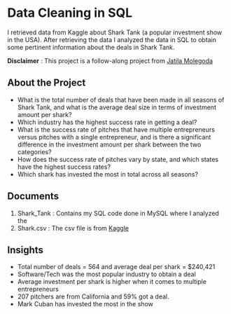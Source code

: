 # Data Cleaning in SQL
I retrieved data from Kaggle about Shark Tank (a popular investment show in the USA). After retrieving the data I analyzed the data in SQL to obtain some pertinent information about the deals in Shark Tank. 

**Disclaimer** : This project is a follow-along project from [Jatila Molegoda](https://www.linkedin.com/pulse/shark-tank-analysis-jatila-molegoda/?trackingId=1%2F97OxDhSXqus5yxAS8S9g%3D%3D)

## About the Project
- What is the total number of deals that have been made in all seasons of Shark Tank, and what is the average deal size in terms of investment amount per shark?
- Which industry has the highest success rate in getting a deal?
- What is the success rate of pitches that have multiple entrepreneurs versus pitches with a single entrepreneur, and is there a significant difference in the investment amount per shark between the two categories?
- How does the success rate of pitches vary by state, and which states have the highest success rates?
- Which shark has invested the most in total across all seasons?

## Documents
1. Shark_Tank : Contains my SQL code done in MySQL where I analyzed the 
2. Shark.csv : The csv file is from [Kaggle](https://www.kaggle.com/datasets/thirumani/shark-tank-us-dataset)

## Insights
- Total number of deals = 564 and average deal per shark = $240,421
- Software/Tech was the most popular industry to obtain a deal
- Average investment per shark is higher when it comes to multiple entrepreneurs
- 207 pitchers are from California and 59% got a deal.
- Mark Cuban has invested the most in the show

